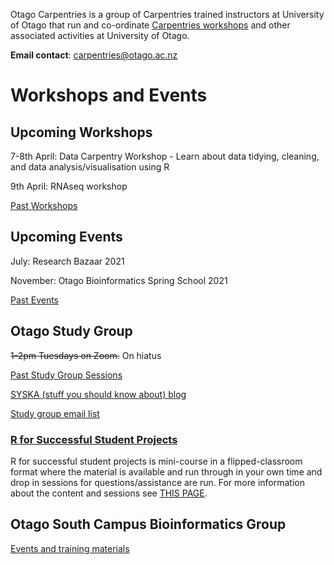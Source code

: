 Otago Carpentries is a group of Carpentries trained instructors at University of Otago that run and co-ordinate [Carpentries workshops](https://carpentries.org) and other associated activities at University of Otago. 

**Email contact**: carpentries@otago.ac.nz

# Workshops and Events

## Upcoming Workshops

7-8th April: Data Carpentry Workshop - Learn about data tidying, cleaning, and data analysis/visualisation using R

9th April: RNAseq workshop

[Past Workshops](past_workshops)

## Upcoming Events

July: Research Bazaar 2021

November: Otago Bioinformatics Spring School 2021

[Past Events](past_events)



## Otago Study Group



~~1-2pm Tuesdays on Zoom.~~ On hiatus






[Past Study Group Sessions](sg_past_events)

[SYSKA (stuff you should know about) blog](https://otagostudygroup.github.io/syskasnippets/)

[Study group email list](https://docs.google.com/forms/d/e/1FAIpQLSewe4HY8jNJfjE0Tz9tPYs4a1iPqL4BpM5mszEO-As_1giEkw/viewform)

### [R for Successful Student Projects](r4ssp)

R for successful student projects is mini-course in a flipped-classroom format where the material is available and run through in your own time and drop in sessions for questions/assistance are run. For more information about the content and sessions see [THIS PAGE](r4ssp).

## Otago South Campus Bioinformatics Group

[Events and training materials](https://otagomohio.github.io/)
